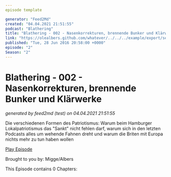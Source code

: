 ```yaml
---
episode template

generator: "Feed2Md"
created: "04.04.2021 21:51:55"
podcast: "Blathering"
title: "Blathering - 002 - Nasenkorrekturen, brennende Bunker und Klärwerke"
link: "https://olealbers.github.com/whatever/../../../example/export/seasons/1/2016/6/Blathering - 002 - Nasenkorrekturen, brennende Bunker und Klärwerke.md"
published: "Tue, 28 Jun 2016 20:58:00 +0000"
episode: "2"
Season: "2"
---
```


# Blathering - 002 - Nasenkorrekturen, brennende Bunker und Klärwerke
_generated by feed2md (test) on 04.04.2021 21:51:55_

Die verschiedenen Formen des Patriotismus: Warum beim Hamburger Lokalpatriotismus das "Sankt" nicht fehlen darf, warum sich in den letzten Podcasts alles um wehende Fahnen dreht und warum die Briten mit Europa nichts mehr zu tun haben wollen

[Play Episode](https://www.blathering.de/podlove/file/37/s/feed/c/mp3/blathering_002.mp3)

Brought to you by: Migge/Albers

This Episode contains 0 Chapters:



